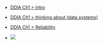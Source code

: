 - [DDIA Ch1 > Intro](DDIA%20Ch1%20>%20Intro.md)

- [DDIA Ch1 > thinking about (data systems)](DDIA%20Ch1%20>%20thinking%20about%20(data%20systems).md)

- [DDIA Ch1 > Reliability](DDIA%20Ch1%20>%20Reliability.md)

- ![](__imgs/DDIA%20(index)-0422161503.png)